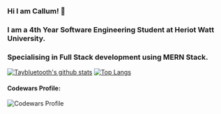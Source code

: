 ### Hi I am Callum! :wave:
### I am a 4th Year Software Engineering Student at Heriot Watt University.
### Specialising in Full Stack development using MERN Stack.
[![Taybluetooth's github stats](https://github-readme-stats.vercel.app/api?username=taybluetooth&theme=synthwave)](https://github.com/taybluetooth/github-readme-stats)
[![Top Langs](https://github-readme-stats.vercel.app/api/top-langs/?username=taybluetooth&layout=compact)](https://github.com/taybluetooth/github-readme-stats)

#### Codewars Profile:
![Codewars Profile](https://www.codewars.com/users/TayBluetooth/badges/large)
